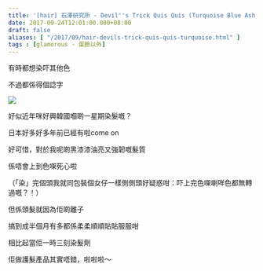 ```yaml
---
title: '[hair] 石澤研究所 - Devil''s Trick Quis Quis (Turquoise Blue Ash)'
date: 2017-09-24T12:01:00.000+08:00
draft: false
aliases: [ "/2017/09/hair-devils-trick-quis-quis-turquoise.html" ]
tags : [glamorous - 蛋臉以外]
---
```


有時都想染吓其他色

不過都係得個諗字

[![](https://c1.staticflickr.com/5/4439/36941557555_f624c14bd1_z.jpg)](https://c1.staticflickr.com/5/4439/36941557555_f624c14bd1_z.jpg)

好似近年咪好興韓國嗰啲一星期染髮嘅？

日本好多好多年前已經有啦come on

好可惜，對於我呢啲黑漆漆油亮又強韌嘅髮質

係唔會上到色㗎死心啦

（「染」完個頭我就同包裝個女仔一樣側側頭好疑惑咁：吓上完色㗎喇咩色都無轉過嘅？！）

  

但係頭髮就因為佢啲離子

搞到成半個月有多都係柔柔順順貼貼服服咁

相比起當佢一時三刻染髮劑

佢做護髮產品其實唔錯，啦啦啦～